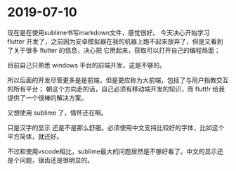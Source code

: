 # 2019-07-10

现在是在使用sublime书写markdown文件，感觉很好。
今天决心开始学习 flutter 开发了，之前因为安卓模拟器在我的机器上跑不起来放弃了，但是又看到了关于很多 flutter 的信息，决心把
它用起来，获取可以打开自己的编程局面；

目前自己只熟悉 windows 平台的前端开发，这是不够的。

所以后面的开发尽管更多是是前端，但是更应称为大前端，包括了与用户指教交互的所有平台；
朝这个方向走的话，自己必须有移动端开发的知识，而 flutt!r 给我提供了一个很棒的解决方案。

又想使用 sublime 了，情怀还在啊。



只是汉字的显示 还是不是那么舒服。必须使用中文支持比较好的字体，比如这个平方简体，就还好。

不过和使用vscode相比，sublime最大的问题居然是不够好看了。中文的显示还是个问题，锯齿还是很明显的。 


